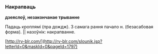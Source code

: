 ### Накрапваць
**дзеяслоў, незакончанае трыванне**

Падаць кроплямі (пра дождж). З самага рання пачало н. (безасабовая форма). || назоўнік: накрапванне.

<a rel="author">[http://rv-blr.com/](http://rv-blr.com/slounik.jsp?letterId=0&maskId=0&pageId=1797)</a>
